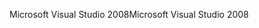 <span data-ttu-id="032a6-101">Microsoft Visual Studio 2008</span><span class="sxs-lookup"><span data-stu-id="032a6-101">Microsoft Visual Studio 2008</span></span>